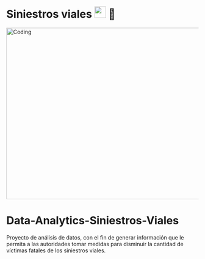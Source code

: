 <h1>Siniestros viales <img src="https://raw.githubusercontent.com/iampavangandhi/iampavangandhi/master/gifs/Hi.gif" width="30px"> 🚀</h1>
<img align="center" alt="Coding" width="1000" height="450" src="https://blog-assets.freshworks.com/hrms/wp-content/uploads/2021/03/02095010/DS-5thimage.gif">

# Data-Analytics-Siniestros-Viales
Proyecto de análisis de datos, con el fin de generar información que le permita a las autoridades tomar medidas  para disminuir la cantidad de víctimas fatales de los siniestros viales.
